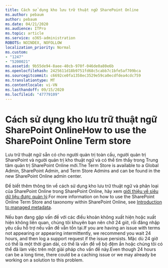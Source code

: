 ```yaml
---
title: Cách sử dụng kho lưu trữ thuật ngữ SharePoint Online
ms.author: pebaum
author: pebaum
ms.date: 04/21/2020
ms.audience: ITPro
ms.topic: article
ms.service: o365-administration
ROBOTS: NOINDEX, NOFOLLOW
localization_priority: Normal
ms.custom:
- "1247"
- "5200021"
ms.assetid: 9b55de94-8aee-40cb-970f-046de0a80e6b
ms.openlocfilehash: 2425611d18b9751fd68c5cabb7c1bfe5af709bca
ms.sourcegitcommit: c6692ce0fa1358ec3529e59ca0ecdfdea4cdc759
ms.translationtype: MT
ms.contentlocale: vi-VN
ms.lasthandoff: 09/15/2020
ms.locfileid: "47779109"
---
```

# <a name="how-to-use-the-sharepoint-online-term-store"></a><span data-ttu-id="335c2-102">Cách sử dụng kho lưu trữ thuật ngữ SharePoint Online</span><span class="sxs-lookup"><span data-stu-id="335c2-102">How to use the SharePoint Online Term store</span></span>

<span data-ttu-id="335c2-103">Lưu trữ thuật ngữ sẵn có cho người quản trị toàn cầu, người quản trị SharePoint và người quản trị kho thuật ngữ và có thể tìm thấy trong Trung tâm quản trị SharePoint Online mới.</span><span class="sxs-lookup"><span data-stu-id="335c2-103">The Term Store is available to a Global Admin, SharePoint Admin, and Term Store Admins and can be found in the new SharePoint Online admin center.</span></span>
  
<span data-ttu-id="335c2-104">Để biết thêm thông tin về cách sử dụng kho lưu trữ thuật ngữ và phân loại của SharePoint Online trong SharePoint Online, hãy xem [giới thiệu về siêu dữ liệu được quản lý](https://go.microsoft.com/fwlink/?linkid=2044674&amp;clcid=0x409).</span><span class="sxs-lookup"><span data-stu-id="335c2-104">For more information on how to use the SharePoint Online Term Store and taxonomy within SharePoint Online, see [Introduction to managed metadata](https://go.microsoft.com/fwlink/?linkid=2044674&amp;clcid=0x409).</span></span>
  
<span data-ttu-id="335c2-105">Nếu bạn đang gặp vấn đề với các điều khoản không xuất hiện hoặc xuất hiện không liên quan, chúng tôi khuyên bạn nên chờ 24 giờ, rồi đăng nhập yêu cầu hỗ trợ nếu vấn đề vẫn tồn tại.</span><span class="sxs-lookup"><span data-stu-id="335c2-105">If you are having an issue with terms not appearing or appearing intermittently, we recommend you wait 24 hours, and then log a support request if the issue persists.</span></span> <span data-ttu-id="335c2-106">Mặc dù 24 giờ có thể là một thời gian dài, có thể là vấn đề về bộ đệm ẩn hoặc chúng tôi có thể đã làm việc trên một giải pháp cho vấn đề này.</span><span class="sxs-lookup"><span data-stu-id="335c2-106">Even though 24 hours can be a long time, there could be a caching issue or we may already be working on a solution to this problem.</span></span>
  